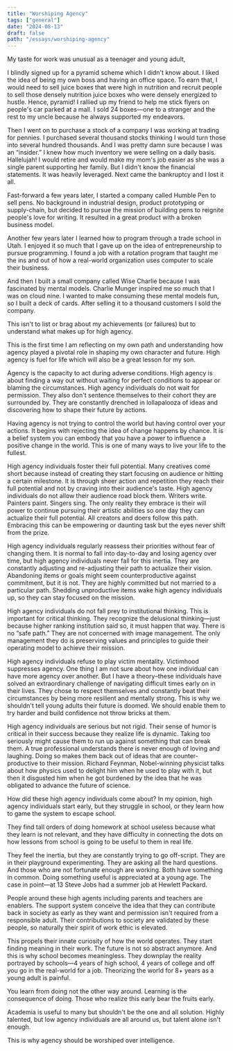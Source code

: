 ```yaml
---
title: "Worshiping Agency"
tags: ["general"]
date: "2024-08-13"
draft: false
path: "/essays/worshiping-agency"
---
```


My taste for work was unusual as a teenager and young adult, 

I blindly signed up for a pyramid scheme which I didn't know about. I liked the idea of being my own boss and having an office space. To earn that, I would need to sell juice boxes that were high in nutrition and recruit people to sell those densely nutrition juice boxes who were densely energized to hustle. Hence, pyramid! I rallied up my friend to help me stick flyers on people's car parked at a mall. I sold 24 boxes—one to a stranger and the rest to my uncle because he always supported my endeavors.

Then I went on to purchase a stock of a company I was working at trading for pennies. I purchased several thousand stocks thinking I would turn those into several hundred thousands. And I was pretty damn sure because I was an “insider.” I knew how much inventory we were selling on a daily basis. Hallelujah! I would retire and would make my mom's job easier as she was a single parent supporting her family. But I didn't know the financial statements. It was heavily leveraged. Next came the bankruptcy and I lost it all.

Fast-forward a few years later, I started a company called Humble Pen to sell pens. No background in industrial design, product prototyping or supply-chain, but decided to pursue the mission of building pens to reignite people's love for writing. It resulted in a great product with a broken business model.

Another few years later I learned how to program through a trade school in Utah. I enjoyed it so much that I gave up on the idea of entrepreneurship to pursue programming. I found a job with a rotation program that taught me the ins and out of how a real-world organization uses computer to scale their business.

And then I built a small company called Wise Charlie because I was fascinated by mental models. Charlie Munger inspired me so much that I was on cloud nine. I wanted to make consuming these mental models fun, so I built a deck of cards. After selling it to a thousand customers I sold the company.

This isn't to list or brag about my achievements (or failures) but to understand what makes up for high agency.

This is the first time I am reflecting on my own path and understanding how agency played a pivotal role in shaping my own character and future. High agency is fuel for life which will also be a great lesson for my son.

Agency is the capacity to act during adverse conditions. High agency is about finding a way out without waiting for perfect conditions to appear or blaming the circumstances. High agency individuals do not wait for permission. They also don't sentence themselves to their cohort they are surrounded by. They are constantly drenched in lollapalooza of ideas and discovering how to shape their future by actions.

Having agency is not trying to control the world but having control over your actions. It begins with rejecting the idea of change happens by chance. It is a belief system you can embody that you have a power to influence a positive change in the world. This is one of many ways to live your life to the fullest.

High agency individuals foster their full potential. Many creatives come short because instead of creating they start focusing on audience or hitting a certain milestone. It is through sheer action and repetition they reach their full potential and not by craving into their audience's taste. High agency individuals do not allow their audience road block them. Writers write. Painters paint. Singers sing. The only reality they embrace is their will power to continue pursuing their artistic abilities so one day they can actualize their full potential. All creators and doers follow this path. Embracing this can be empowering or daunting task but the eyes never shift from the prize.

High agency individuals regularly reassess their priorities without fear of changing them. It is normal to fall into day-to-day and losing agency over time, but high agency individuals never fall for this inertia. They are constantly adjusting and re-adjusting their path to actualize their vision. Abandoning items or goals might seem counterproductive against commitment, but it is not. They are highly committed but not married to a particular path. Shedding unproductive items wake high agency individuals up, so they can stay focused on the mission.

High agency individuals do not fall prey to institutional thinking. This is important for critical thinking. They recognize the delusional thinking—just because higher ranking institution said so, it must happen that way. There is no “safe path.” They are not concerned with image management. The only management they do is preserving values and principles to guide their operating model to achieve their mission.

High agency individuals refuse to play victim mentality. Victimhood suppresses agency. One thing I am not sure about how one individual can have more agency over another. But I have a theory–these individuals have solved an extraordinary challenge of navigating difficult times early on in their lives. They chose to respect themselves and constantly beat their circumstances by being more resilient and mentally strong. This is why we shouldn't tell young adults their future is doomed. We should enable them to try harder and build confidence not throw bricks at them.

High agency individuals are serious but not rigid. Their sense of humor is critical in their success because they realize life is dynamic. Taking too seriously might cause them to run up against something that can break them. A true professional understands there is never enough of loving and laughing. Doing so makes them back out of ideas that are counter-productive to their mission. Richard Feynman, Nobel-winning physicist talks about how physics used to delight him when he used to play with it, but then it disgusted him when he got burdened by the idea that he was obligated to advance the future of science.

How did these high agency individuals come about? In my opinion, high agency individuals start early, but they struggle in school, or they learn how to game the system to escape school.

They find tall orders of doing homework at school useless because what they learn is not relevant, and they have difficulty in connecting the dots on how lessons from school is going to be useful to them in real life. 

They feel the inertia, but they are constantly trying to go off-script. They are in their playground experimenting. They are asking all the hard questions. And those who are not fortunate enough are working. Both have something in common. Doing something useful is appreciated at a young age. The case in point—at 13 Steve Jobs had a summer job at Hewlett Packard.

People around these high agents including parents and teachers are enablers. The support system conceive the idea that they can contribute back in society as early as they want and permission isn't required from a responsible adult. Their contributions to society are validated by these people, so naturally their spirit of work ethic is elevated.  

This propels their innate curiosity of how the world operates. They start finding meaning in their work. The future is not so abstract anymore. And this is why school becomes meaningless. They downplay the reality portrayed by schools—4 years of high school, 4 years of college and off you go in the real-world for a job. Theorizing the world for 8+ years as a young adult is painful. 

You learn from doing not the other way around. Learning is the consequence of doing. Those who realize this early bear the fruits early.

Academia is useful to many but shouldn't be the one and all solution. Highly talented, but low agency individuals are all around us, but talent alone isn't enough. 

This is why agency should be worshiped over intelligence.
